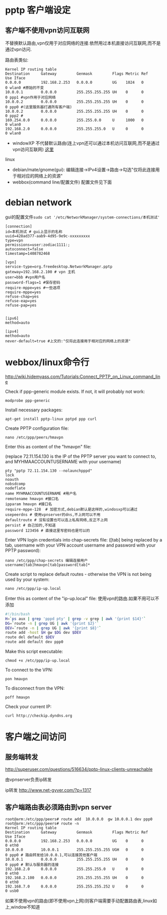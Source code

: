 # pptp 客户端设定

## 客户端不使用vpn访问互联网

不替换默认路由,vpn仅用于对应网络的连接.依然用过本机直接访问互联网,而不是通过vpn访问.

路由表类似:

```text
Kernel IP routing table
Destination     Gateway         Genmask         Flags Metric Ref    Use Iface
0.0.0.0         192.168.2.253   0.0.0.0         UG    1024   0        0 wlan0 #原始的不变
10.0.0.1        0.0.0.0         255.255.255.255 UH    0      0        0 ppp1 #vpn作用于对应网络
10.0.0.2        0.0.0.0         255.255.255.255 UH    0      0        0 ppp0 #(这里服务器打通所有客户端)
10.0.0.2        0.0.0.0         255.255.255.255 UH    0      0        0 ppp2 #
169.254.0.0     0.0.0.0         255.255.0.0     U     1000   0        0 wlan0
192.168.2.0     0.0.0.0         255.255.255.0   U     0      0        0 wlan0
```

* windowXP 不代替默认路由(连上vpn还可以通过本机访问互联网,而不是通过vpn访问互联网) [这里](http://service.tp-link.com.cn/detail_article_414.html)

linux

* debian/mate/gnome(gui): 编辑连接->IPv4设置->路由->勾选"仅将此连接用于相对应的网络上的资源"
* webbox(command line/配置文件) 配置文件见下面

# debian network

gui的配置文件`sudo cat '/etc/NetworkManager/system-connections/本机测试' `

```text
[connection]
id=本机测试 # gui上显示的名称
uuid=428ad377-aab9-4d95-9e9c-xxxxxxxxx
type=vpn
permissions=user:zodiac1111:;
autoconnect=false
timestamp=1408782468

[vpn]
service-type=org.freedesktop.NetworkManager.pptp
gateway=192.168.2.100 # vpn 主机
user=bbb #vpn用户名
password-flags=1 #保存密码
require-mppe=yes #一些选项
require-mppe=yes
refuse-chap=yes
refuse-eap=yes
refuse-pap=yes


[ipv6]
method=auto

[ipv4]
method=auto
never-default=true #上文的:"仅将此连接用于相对应的网络上的资源"

```
# webbox/linux命令行

http://wiki.hidemyass.com/Tutorials:Connect_PPTP_on_Linux_command_line

Check if ppp-generic module exists. If not, it will probably not work:

    modprobe ppp-generic
 

Install necessary packages:

    apt-get install pptp-linux pptpd ppp curl
 
Create PPTP configuration file:

    nano /etc/ppp/peers/hmavpn


Enter this as content of the "hmavpn" file:

(replace 72.11.154.130 is the IP of the PPTP server you want to connect to, and MYHMAACCOUNTUSERNAME with your username)

```
pty "pptp 72.11.154.130 --nolaunchpppd"
lock
noauth
nobsdcomp
nodeflate
name MYHMAACCOUNTUSERNAME #用户名
remotename hmavpn #接口名
ipparam hmavpn #接口名
require-mppe-128  # 加密方式,debian默认是这样的,windosxp可以通过
usepeerdns # 使用vpnserver的dns,不上网可以不用
defaultroute # 没有设置也可以连上私有网络,反正不上网
persist # 自己加的,不知道
password 123456 # 直接这里写密码也是可以的
```

Enter VPN login credentials into chap-secrets file:
([tab] being replaced by a tab, username with your VPN account username and password with your PPTP password):

    nano /etc/ppp/chap-secrets 编辑连接用户
    username[tab]hmavpn[tab]password[tab]*

Create script to replace default routes - otherwise the VPN is not being used by your system:

    nano /etc/ppp/ip-up.local

Enter this as content of the "ip-up.local" file: 使用vpn的路由.如果不用可以不添加

```bash
#!/bin/bash
H=`ps aux | grep 'pppd pty' | grep -v grep | awk '{print $14}'`
DG=`route -n | grep UG | awk '{print $2}'`
DEV=`route -n | grep UG | awk '{print $8}'`
route add -host $H gw $DG dev $DEV
route del default $DEV
route add default dev ppp0
```

Make this script executable:

    chmod +x /etc/ppp/ip-up.local

To connect to the VPN:

    pon hmavpn

To disconnect from the VPN:

    poff hmavpn

Check your current IP:

    curl http://checkip.dyndns.org

# 客户端之间访问

## 服务端转发

http://superuser.com/questions/516634/pptp-linux-clients-unreachable

由vpnserver负责ip转发

ip转发 http://www.net-gyver.com/?p=1317

## 客户端路由表必须路由到vpn server

```
root@arm:/etc/ppp/peers# route add  10.0.0.0  gw 10.0.0.1 dev ppp0                                                          
root@arm:/etc/ppp/peers# route -n
Kernel IP routing table
Destination     Gateway         Genmask         Flags Metric Ref    Use Iface
0.0.0.0         192.168.2.253   0.0.0.0         UG    0      0        0 eth0
10.0.0.0        10.0.0.1        255.255.255.255 UGH   0      0        0 ppp0 # 路由转发给10.0.0.1,可以连接其他客户端
10.0.0.1        0.0.0.0         255.255.255.255 UH    0      0        0 ppp0 # 默认与服务器的连接
192.168.2.0     0.0.0.0         255.255.255.0   U     0      0        0 eth0
192.168.2.100   0.0.0.0         255.255.255.255 UH    0      0        0 eth0
192.168.7.0     0.0.0.0         255.255.255.252 U     0      0        0 usb0
```
如果不使用vpn的路由(即不使用vpn上网)则客户端需要手动配置路由表,linux如上,window不知道